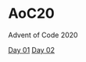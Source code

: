 # AoC20
Advent of Code 2020

[Day 01](https://github.com/jriede/AoC20/wiki/Day-01)
[Day 02](https://github.com/jriede/AoC20/wiki/Day-02)
